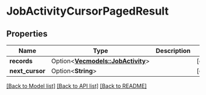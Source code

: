 # JobActivityCursorPagedResult

## Properties

Name | Type | Description | Notes
------------ | ------------- | ------------- | -------------
**records** | Option<[**Vec<models::JobActivity>**](JobActivity.md)> |  | [optional]
**next_cursor** | Option<**String**> |  | [optional]

[[Back to Model list]](../README.md#documentation-for-models) [[Back to API list]](../README.md#documentation-for-api-endpoints) [[Back to README]](../README.md)


